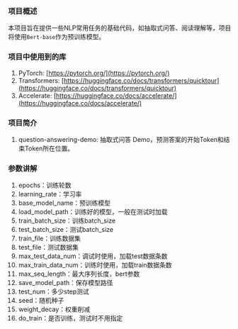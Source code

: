 ### 项目概述
本项目旨在提供一些NLP常用任务的基础代码，如抽取式问答、阅读理解等，项目将使用`Bert-base`作为预训练模型。

### 项目中使用到的库
1. PyTorch: [https://pytorch.org/](https://pytorch.org/)
2. Transformers: [https://huggingface.co/docs/transformers/quicktour](https://huggingface.co/docs/transformers/quicktour)
3. Accelerate: [https://huggingface.co/docs/accelerate/](https://huggingface.co/docs/accelerate/)

### 项目简介

1. question-answering-demo: 抽取式问答 Demo，预测答案的开始Token和结束Token所在位置。

### 参数讲解

1. epochs：训练轮数
2. learning_rate：学习率
3. base_model_name：预训练模型
4. load_model_path：训练好的模型，一般在测试时加载
5. train_batch_size：训练batch_size
6. test_batch_size：测试batch_size
7. train_file：训练数据集
8. test_file：测试数据集
9. max_test_data_num：调试时使用，加载test数据条数
10. max_train_data_num：训练时使用，加载train数据条数
11. max_seq_length：最大序列长度，bert参数
12. save_model_path：保存模型路径
13. test_num：多少step测试
14. seed：随机种子
15. weight_decay：权重削减
16. do_train：是否训练，测试时不用指定